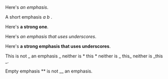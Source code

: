 Here's *an emphasis*.

A short emphasis _a_ *b* .

Here's **a strong one**. 

Here's _an emphasis that uses underscores_. 

Here's __a strong emphasis that uses underscores__.

This is not _ an emphasis _ neither is * this * neither is _ this_ neither is _this _.

Empty emphasis ** is not __ an emphasis.